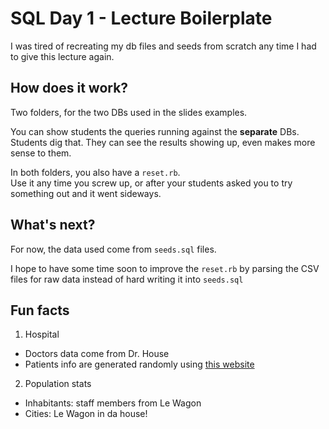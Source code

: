 # SQL Day 1 - Lecture Boilerplate
I was tired of recreating my db files and seeds from scratch any time I had to give
this lecture again.

## How does it work?
Two folders, for the two DBs used in the slides examples.

You can show students the queries running against the **separate** DBs.  
Students dig that. They can see the results showing up, even makes more sense to them.

In both folders, you also have a `reset.rb`.  
Use it any time you screw up, or after your students asked you to try something out and it went sideways.

## What's next?
For now, the data used come from `seeds.sql` files.
  
I hope to have some time soon to improve the `reset.rb` by parsing the CSV files for raw data instead of hard writing it into `seeds.sql`

## Fun facts
1. Hospital
  - Doctors data come from Dr. House
  - Patients info are generated randomly using [this website](http://random-name-generator.info/)

2. Population stats
  - Inhabitants: staff members from Le Wagon
  - Cities: Le Wagon in da house!
